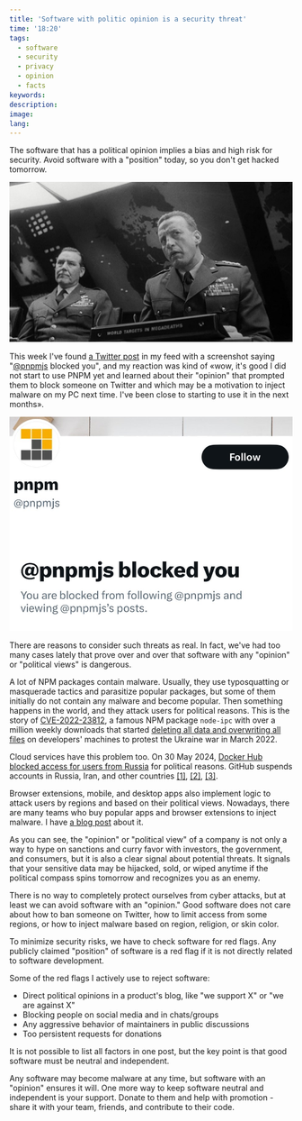 ```yaml
---
title: 'Software with politic opinion is a security threat'
time: '18:20'
tags:
  - software
  - security
  - privacy
  - opinion
  - facts
keywords:
description:
image:
lang:
---
```


The software that has a political opinion implies a bias and high risk for security. Avoid software with a "position" today, so you don't get hacked tomorrow.

![The movie Dr. Strangelove, or How I Learned to Stop Worrying and Love the Bomb (1964)](dr-strangelove.png)

This week I've found [a Twitter post](https://x.com/kozlovzxc/status/1802726956665905234/photo/1) in my feed with a screenshot saying "[@pnpmjs](https://x.com/pnpmjs) blocked you", and my reaction was kind of «wow, it's good I did not start to use PNPM yet and learned about their "opinion" that prompted them to block someone on Twitter and which may be a motivation to inject malware on my PC next time. I've been close to starting to use it in the next months».

![banned Twitter account](twitter-ban.png)

There are reasons to consider such threats as real. In fact, we've had too many cases lately that prove over and over that software with any "opinion" or "political views" is dangerous.

A lot of NPM packages contain malware. Usually, they use typosquatting or masquerade tactics and parasitize popular packages, but some of them initially do not contain any malware and become popular. Then something happens in the world, and they attack users for political reasons. This is the story of [CVE-2022-23812](https://github.com/advisories/GHSA-97m3-w2cp-4xx6), a famous NPM package `node-ipc` with over a million weekly downloads that started [deleting all data and overwriting all files](https://www.bleepingcomputer.com/news/security/big-sabotage-famous-npm-package-deletes-files-to-protest-ukraine-war/) on developers' machines to protest the Ukraine war in March 2022.

Cloud services have this problem too. On 30 May 2024, [Docker Hub blocked access for users from Russia](https://therecord.media/docker-hub-suspends-services-russia) for political reasons. GitHub suspends accounts in Russia, Iran, and other countries [[1]](https://www.pcmag.com/news/github-reportedly-suspends-accounts-related-to-sanctioned-russian-orgs), [[2]](https://techthelead.com/russian-developers-get-their-github-accounts-suspended-lose-work-without-warning/), [[3]](https://techcrunch.com/2019/07/29/github-ban-sanctioned-countries/).

Browser extensions, mobile, and desktop apps also implement logic to attack users by regions and based on their political views. Nowadays, there are many teams who buy popular apps and browser extensions to inject malware. I have [a blog post](/blog/2023/09/01/malware-in-browser-extensions) about it.

As you can see, the "opinion" or "political view" of a company is not only a way to hype on sanctions and curry favor with investors, the government, and consumers, but it is also a clear signal about potential threats. It signals that your sensitive data may be hijacked, sold, or wiped anytime if the political compass spins tomorrow and recognizes you as an enemy.

There is no way to completely protect ourselves from cyber attacks, but at least we can avoid software with an "opinion." Good software does not care about how to ban someone on Twitter, how to limit access from some regions, or how to inject malware based on region, religion, or skin color.

To minimize security risks, we have to check software for red flags. Any publicly claimed "position" of software is a red flag if it is not directly related to software development.

Some of the red flags I actively use to reject software:

- Direct political opinions in a product's blog, like "we support X" or "we are against X"
- Blocking people on social media and in chats/groups
- Any aggressive behavior of maintainers in public discussions
- Too persistent requests for donations

It is not possible to list all factors in one post, but the key point is that good software must be neutral and independent.

Any software may become malware at any time, but software with an "opinion" ensures it will. One more way to keep software neutral and independent is your support. Donate to them and help with promotion - share it with your team, friends, and contribute to their code.
